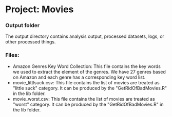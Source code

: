 # Project: Movies
### Output folder

The output directory contains analysis output, processed datasets, logs, or other processed things.

### Files:
- Amazon Genres Key Word Collection: This file contains the key words we used to extract the element of the genres. We have 27 genres based on Amazon and each genre has a corresponding key word list.
- movie_littlsuck.csv: This file contains the list of movies are treated as "little suck" category. It can be produced by the "GetRidOfBadMovies.R" in the lib folder.
- movie_worst.csv: This file contains the list of movies are treated as "worst" category. It can be produced by the "GetRidOfBadMovies.R" in the lib folder.

